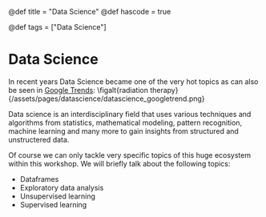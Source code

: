 @def title = "Data Science"
@def hascode = true

@def tags = ["Data Science"]

# Data Science

In recent years Data Science became one of the very hot topics as can also be seen in [Google Trends](https://trends.google.de/trends/explore?date=all&q=data%20science):
\figalt{radiation therapy}{/assets/pages/datascience/datascience_googletrend.png}

Data science is an interdisciplinary field that uses various techniques and algorithms from statistics, mathematical modeling, pattern recognition, machine learning and many more to gain insights from structured and unstructered data.

Of course we can only tackle very specific topics of this huge ecosystem within this workshop. We will briefly talk about the following topics:
- Dataframes
- Exploratory data analysis
- Unsupervised learning
- Supervised learning